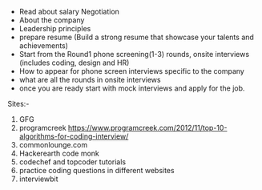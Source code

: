 - Read about salary Negotiation
- About the company
- Leadership principles
- prepare resume (Build a strong resume that showcase your talents and achievements)
- Start from the Round1 phone screening(1-3) rounds, onsite interviews (includes coding, design and HR)
- How to appear for phone screen interviews specific to the company
- what are all the rounds in onsite interviews
- once you are ready start with mock interviews and apply for the job.

Sites:-
1. GFG 
2. programcreek https://www.programcreek.com/2012/11/top-10-algorithms-for-coding-interview/
3. commonlounge.com  
4. Hackerearth code monk
5. codechef and topcoder tutorials
6. practice coding questions in different websites
7. interviewbit
